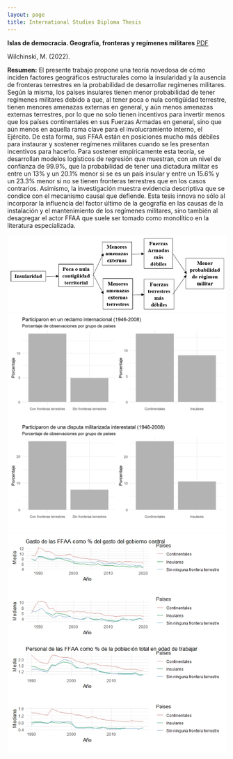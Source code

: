 ```yaml
---
layout: page
title: International Studies Diploma Thesis
---
```


**Islas de democracia. Geografía, fronteras y regímenes militares** [PDF](https://marcelowilchinski.github.io/TesisDPEI.pdf)

Wilchinski, M. (2022). 

**Resumen:** El presente trabajo propone una teoría novedosa de cómo inciden factores geográficos estructurales como la insularidad y la ausencia de fronteras terrestres en la probabilidad de desarrollar regímenes militares. Según la misma, los países insulares tienen menor probabilidad de tener regímenes militares debido a que, al tener poca o nula contigüidad terrestre, tienen menores amenazas externas en general, y aún menos amenazas externas terrestres, por lo que no solo tienen incentivos para invertir menos que los países continentales en sus Fuerzas Armadas en general, sino que aún menos en aquella rama clave para el involucramiento interno, el Ejército. De esta forma, sus FFAA están en posiciones mucho más débiles para instaurar y sostener regímenes militares cuando se les presentan incentivos para hacerlo. Para sostener empíricamente esta teoría, se desarrollan modelos logísticos de regresión que muestran, con un nivel de confianza de 99.9%, que la probabilidad de tener una dictadura militar es entre un 13% y un 20.1% menor si se es un país insular y entre un 15.6% y un 23.3% menor si no se tienen fronteras terrestres que en los casos contrarios. Asimismo, la investigación muestra evidencia descriptiva que se condice con el mecanismo causal que defiende. Esta tesis innova no sólo al incorporar la influencia del factor último de la geografía en las causas de la instalación y el mantenimiento de los regímenes militares, sino también al desagregar el actor FFAA que suele ser tomado como monolítico en la literatura especializada.

![](https://github.com/MarceloWilchinski/marcelowilchinski.github.io/blob/master/images/DPEI1.jpg?raw=true)
![](https://github.com/MarceloWilchinski/marcelowilchinski.github.io/blob/master/images/DPEI2.jpg?raw=true)
![](https://github.com/MarceloWilchinski/marcelowilchinski.github.io/blob/master/images/DPEI3.jpg?raw=true)
